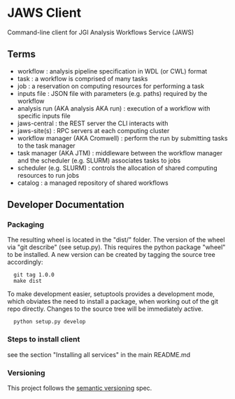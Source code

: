 # JAWS Client

Command-line client for JGI Analysis Workflows Service (JAWS)

## Terms

- workflow : analysis pipeline specification in WDL (or CWL) format
- task : a workflow is comprised of many tasks
- job : a reservation on computing resources for performing a task
- inputs file : JSON file with parameters (e.g. paths) required by the workflow
- analysis run (AKA analysis AKA run) : execution of a workflow with specific inputs file
- jaws-central : the REST server the CLI interacts with
- jaws-site(s) : RPC servers at each computing cluster
- workflow manager (AKA Cromwell) : perform the run by submitting tasks to the task manager 
- task manager (AKA JTM) : middleware between the workflow manager and the scheduler (e.g. SLURM) associates tasks to jobs
- scheduler (e.g. SLURM) : controls the allocation of shared computing resources to run jobs
- catalog : a managed repository of shared workflows

## Developer Documentation

### Packaging

The resulting wheel is located in the "dist/" folder. The version of the wheel via "git describe" (see setup.py).
This requires the python package "wheel" to be installed.
A new version can be created by tagging the source tree accordingly:

```
  git tag 1.0.0
  make dist
```

To make development easier, setuptools provides a development mode, which obviates the need to install a package,
when working out of the git repo directly. Changes to the source tree will be immediately active.

```
  python setup.py develop
```

### Steps to install client
see the section "Installing all services" in the main README.md 

### Versioning

This project follows the [semantic versioning](https://semver.org/) spec.
